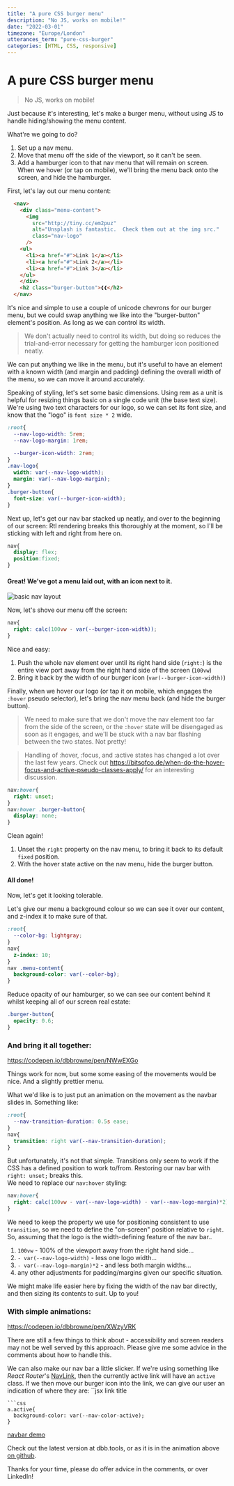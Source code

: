 ```yaml
---
title: "A pure CSS burger menu"
description: "No JS, works on mobile!"
date: "2022-03-01"
timezone: "Europe/London"
utterances_term: "pure-css-burger"
categories: [HTML, CSS, responsive]
---
```

# A pure CSS burger menu

> No JS, works on mobile!

Just because it's interesting, let's make a burger menu, without using JS to handle hiding/showing the menu content.

What're we going to do?

1. Set up a nav menu.
2. Move that menu off the side of the viewport, so it can't be seen.
3. Add a hamburger icon to that nav menu that will remain on screen. When we hover (or tap on mobile), we'll bring the menu back onto the screen, and hide the hamburger.

First, let's lay out our menu content:
```html
  <nav>
    <div class="menu-content">
      <img 
        src="http://tiny.cc/em2puz"
        alt="Unsplash is fantastic.  Check them out at the img src." 
        class="nav-logo"
      />
    <ul>
      <li><a href="#">Link 1</a></li>
      <li><a href="#">Link 2</a></li>
      <li><a href="#">Link 3</a></li>
    </ul>
    </div>
    <h2 class="burger-button">❰❰</h2>
  </nav>
```

It's nice and simple to use a couple of unicode chevrons for our burger menu, but we could swap anything we like into the "burger-button" element's position.  As long as we can control its width.
> We don't actually need to control its width, but doing so reduces the trial-and-error necessary for getting the hamburger icon positioned neatly.

We can put anything we like in the menu, but it's useful to have an element with a known width (and margin and padding) defining the overall width of the menu, so we can move it around accurately.

Speaking of styling, let's set some basic dimensions.  Using rem as a unit is helpful for resizing things basic on a single code unit (the base text size).  We're using two text characters for our logo, so we can set its font size, and know that the "logo" is `font size * 2` wide.

```css
:root{
  --nav-logo-width: 5rem;
  --nav-logo-margin: 1rem;

  --burger-icon-width: 2rem;
}
.nav-logo{
  width: var(--nav-logo-width);
  margin: var(--nav-logo-margin);
}
.burger-button{
  font-size: var(--burger-icon-width);
}
```

Next up, let's get our nav bar stacked up neatly, and over to the beginning of our screen:
Rtl rendering breaks this thoroughly at the moment, so I'll be sticking with left and right from here on.
```css
nav{
  display: flex;
  position:fixed;
}
```

#### Great!  We've got a menu laid out, with an icon next to it.

![basic nav layout](https://user-images.githubusercontent.com/72463218/156226555-95502eb1-9f4b-4e3f-8e05-ed36e53e78e5.png)

Now, let's shove our menu off the screen:
```css
nav{
  right: calc(100vw - var(--burger-icon-width));
}
```
Nice and easy:
1. Push the whole nav element over until its right hand side (`right:`) is the entire view port away from the right hand side of the screen (`100vw`)
1. Bring it back by the width of our burger icon (`var(--burger-icon-width)`)

Finally, when we hover our logo (or tap it on mobile, which engages the `:hover` pseudo selector), let's bring the nav menu back (and hide the burger button).  
> We need to make sure that we don't move the nav element too far from the side of the screen, or the `:hover` state will be disengaged as soon as it engages, and we'll be stuck with a nav bar flashing between the two states.  Not pretty!

> Handling of :hover, :focus, and :active states has changed a lot over the last few years.  Check out https://bitsofco.de/when-do-the-hover-focus-and-active-pseudo-classes-apply/ for an interesting discussion.

```css
nav:hover{
  right: unset;
}
nav:hover .burger-button{
  display: none;
}
```
Clean again!

1. Unset the `right` property on the nav menu, to bring it back to its default `fixed` position.
1. With the hover state active on the nav menu, hide the burger button.

#### All done!




Now, let's get it looking tolerable.

Let's give our menu a background colour so we can see it over our content, and z-index it to make sure of that.
```css
:root{
  --color-bg: lightgray;
}
nav{
  z-index: 10;
}
nav .menu-content{
  background-color: var(--color-bg);
}
```

Reduce opacity of our hamburger, so we can see our content behind it whilst keeping all of our screen real estate:

```css
.burger-button{
  opacity: 0.6;
}
```


### And bring it all together:
https://codepen.io/dbbrowne/pen/NWwEXGo


Things work for now, but some some easing of the movements would be nice.  And a slightly prettier menu.

What we'd like is to just put an animation on the movement as the navbar slides in.  Something like:
```css
:root{
  --nav-transition-duration: 0.5s ease;
}
nav{
  transition: right var(--nav-transition-duration);
}
```
But unfortunately, it's not that simple.  Transitions only seem to work if the CSS has a defined position to work to/from.  Restoring our nav bar with `right: unset;` breaks this.  
We need to replace our `nav:hover` styling:
```css
nav:hover{
  right: calc(100vw - var(--nav-logo-width) - var(--nav-logo-margin)*2);
}
```

We need to keep the property we use for positioning consistent to use `transition`, so we need to define the "on-screen" position relative to `right`.  So, assuming that the logo is the width-defining feature of the nav bar..
1. `100vw` - 100% of the viewport away from the right hand side...
1. `- var(--nav-logo-width)` - less one logo width...
1. `- var(--nav-logo-margin)*2` - and less both margin widths...
1. any other adjustments for padding/margins given our specific situation.

We might make life easier here by fixing the width of the nav bar directly, and then sizing its contents to suit.  Up to you!
### With simple animations:
https://codepen.io/dbbrowne/pen/XWzyVRK

There are still a few things to think about - accessibility and screen readers may not be well served by this approach.  Please give me some advice in the comments about how to handle this.


We can also make our nav bar a little slicker.  If we're using something like *React Router*'s [NavLink](https://v5.reactrouter.com/web/api/NavLink), then the currently active link will have an `active` class.  If we then move our burger icon into the link, we can give our user an indication of where they are:
``jsx
<NavLink to="url">
  <span>link title</span>
  <LeftArrow />
</NavLink>
```
```css
a.active{
  background-color: var(--nav-color-active);
}
```

[navbar demo](https://user-images.githubusercontent.com/72463218/156239739-ba76eefc-d217-49ba-8556-0d7688e9f92e.gif)
<!-- <img src="https://user-images.githubusercontent.com/72463218/156239739-ba76eefc-d217-49ba-8556-0d7688e9f92e.gif" alt="navbar demo" width="200"/> -->


Check out the latest version at dbb.tools, or as it is in the animation above [on github](https://github.com/DBBrowne/portfolio/blob/66938b3402a0e4dd4e504aa271b84baa56d1cd87/src/containers/common/Nav.js#L37-L38).

Thanks for your time, please do offer advice in the comments, or over LinkedIn!